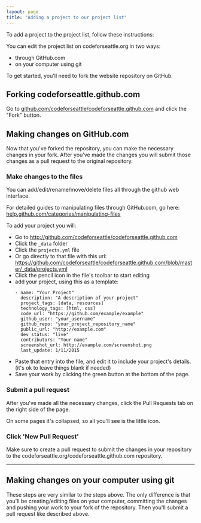 ```yaml
---
layout: page
title: "Adding a project to our project list"
---
```


To add a project to the project list, follow these instructions:

You can edit the project list on codeforseattle.org in two ways:

- through GitHub.com
- on your computer using git

To get started, you'll need to fork the website repository on GitHub.

## Forking codeforseattle.github.com

Go to [github.com/codeforseattle/codeforseattle.github.com](https://github.com/codeforseattle/codeforseattle.github.com) and click the "Fork" button.

## Making changes on GitHub.com

Now that you've forked the repository, you can make the necessary changes in your fork. After you've made the changes you will submit those changes as a pull request to the original repository.


### Make changes to the files
You can add/edit/rename/move/delete files all through the github web interface.

For detailed guides to manipulating files through GitHub.com, go here: [help.github.com/categories/manipulating-files](https://help.github.com/categories/manipulating-files/)

To add your project you will: 

- Go to http://github.com/codeforseattle/codeforseattle.github.com
- Click the `_data` folder
- Click the `projects.yml` file
- Or go directly to that file with this url: https://github.com/codeforseattle/codeforseattle.github.com/blob/master/_data/projects.yml
- Click the pencil icon in the file's toolbar to start editing
- add your project, using this as a template:
  ```
  - name: "Your Project"
    description: "A description of your project"
    project_tags: [data, resources]
    technology_tags: [html, css]
    code_url: "https://github.com/example/example"
    github_user: "your_username"
    github_repo: "your_project_repository_name"
    public_url: "http://example.com"
    dev_status: "live"
    contributors: "Your name"
    screenshot_url: http://example.com/screenshot.png
    last_update: 1/11/2015
  ```
- Paste that entry into the file, and edit it to include your project's details. (it's ok to leave things blank if needed)
- Save your work by clicking the green button at the bottom of the page.

### Submit a pull request
After you've made all the necessary changes, click the Pull Requests tab on the right side of the page. 

On some pages it's collapsed, so all you'll see is the little icon.

### Click 'New Pull Request'

Make sure to create a pull request to submit the changes in your repository to the codeforseattle.org/codeforseattle.github.com repository.

---

## Making changes on your computer using git

These steps are very similar to the steps above. The only difference is that you'll be creating/editing files on your computer, committing the changes and pushing your work to your fork of the repository. Then you'll submit a pull request like described above.
